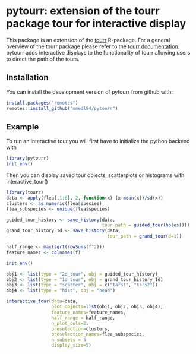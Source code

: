 pytourr: extension of the tourr package tour for interactive display
================

This package is an extension of the [tourr](https://github.com/ggobi/tourr) R-package.
For a general overview of the tourr package please refer to the 
[tourr documentation](https://ggobi.github.io/tourr/). pytourr adds interactive displays
to the functionality of tourr allowing users to direct the path of the tours.

## Installation

You can install the development version of pytourr from github with:

``` r
install.packages("remotes")
remotes::install_github("mmedl94/pytourr")
```

## Example

To run an interactive tour you will first have to initialize the python backend with 

``` r
library(pytourr)
init_env()
```
Then you can display saved tour objects, scatterplots or histograms with interactive_tour()

``` r
library(tourr)
data <- apply(flea[,1:6], 2, function(x) (x-mean(x))/sd(x))
clusters <- as.numeric(flea$species)
flea_subspecies <- unique(flea$species)

guided_tour_history <- save_history(data,
                                    tour_path = guided_tour(holes()))
grand_tour_history_1d <- save_history(data,
                                      tour_path = grand_tour(d=1))

half_range <- max(sqrt(rowSums(f^2)))
feature_names <- colnames(f)

init_env()

obj1 <- list(type = "2d_tour", obj = guided_tour_history)
obj2 <- list(type = "1d_tour", obj = grand_tour_history_1d)
obj3 <- list(type = "scatter", obj = c("tars1", "tars2"))
obj4 <- list(type = "hist", obj = "head")

interactive_tour(data=data,
                 plot_objects=list(obj1, obj2, obj3, obj4),
                 feature_names=feature_names,
                 half_range = half_range,
                 n_plot_cols=2,
                 preselection=clusters,
                 preselection_names=flea_subspecies,
                 n_subsets = 5
                 display_size=5)
```
